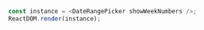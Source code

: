 
<!--start-code-->

```js
const instance = <DateRangePicker showWeekNumbers />;
ReactDOM.render(instance);
```

<!--end-code-->
